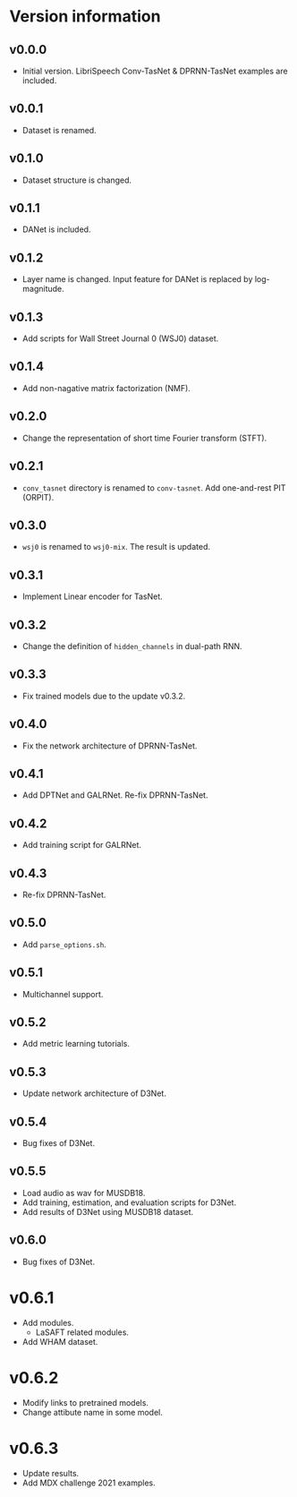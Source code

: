 # Version information
## v0.0.0
- Initial version. LibriSpeech Conv-TasNet & DPRNN-TasNet examples are included.

## v0.0.1
- Dataset is renamed.

## v0.1.0
- Dataset structure is changed.

## v0.1.1
- DANet is included.

## v0.1.2
- Layer name is changed. Input feature for DANet is replaced by log-magnitude.

## v0.1.3
- Add scripts for Wall Street Journal 0 (WSJ0) dataset.

## v0.1.4
- Add non-nagative matrix factorization (NMF).

## v0.2.0
- Change the representation of short time Fourier transform (STFT).

## v0.2.1
- `conv_tasnet` directory is renamed to `conv-tasnet`. Add one-and-rest PIT (ORPIT).

## v0.3.0
- `wsj0` is renamed to `wsj0-mix`. The result is updated.

## v0.3.1
- Implement Linear encoder for TasNet.

## v0.3.2
- Change the definition of `hidden_channels` in dual-path RNN.

## v0.3.3
- Fix trained models due to the update v0.3.2.

## v0.4.0
- Fix the network architecture of DPRNN-TasNet.

## v0.4.1
- Add DPTNet and GALRNet. Re-fix DPRNN-TasNet.

## v0.4.2
- Add training script for GALRNet.

## v0.4.3
- Re-fix DPRNN-TasNet.

## v0.5.0
- Add `parse_options.sh`.

## v0.5.1
- Multichannel support.

## v0.5.2
- Add metric learning tutorials.

## v0.5.3
- Update network architecture of D3Net.

## v0.5.4
- Bug fixes of D3Net.

## v0.5.5
- Load audio as wav for MUSDB18.
- Add training, estimation, and evaluation scripts for D3Net.
- Add results of D3Net using MUSDB18 dataset.

## v0.6.0
- Bug fixes of D3Net.

# v0.6.1
- Add modules.
  - LaSAFT related modules.
- Add WHAM dataset.

# v0.6.2
- Modify links to pretrained models.
- Change attibute name in some model.

# v0.6.3
- Update results.
- Add MDX challenge 2021 examples.